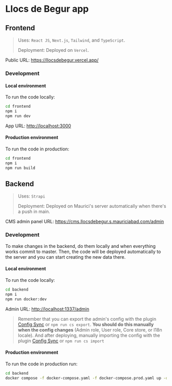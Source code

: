 # Llocs de Begur app

## Frontend

> Uses: `React JS`, `Next.js`, `Tailwind`, and `TypeScript`.
>
> Deployment: Deployed on `Vercel`.

Public URL: <https://llocsdebegur.vercel.app/>

### Development

#### Local environment

To run the code locally:

```sh
cd frontend
npm i
npm run dev
```

App URL: <http://localhost:3000>

#### Production environment

To run the code in production:

```sh
cd frontend
npm i
npm run build
```

## Backend

> Uses: `Strapi`
>
> Deployment: Deployed on Maurici's server automatically when there's a push in main.

CMS admin panel URL: <https://cms.llocsdebegur.s.mauriciabad.com/admin>

### Development

To make changes in the backend, do them locally and when everything works commit to master. Then, the code will be deployed automatically to the server and you can start creating the new data there.

#### Local environment

To run the code locally:

```sh
cd backend
npm i
npm run docker:dev
```

Admin URL: <http://localhost:1337/admin>

> Remember that you can export the admin's config with the plugin [Config Sync](https://market.strapi.io/plugins/strapi-plugin-config-sync) or `npm run cs export`. **You should do this manually when the config changes** (Admin role, User role, Core store, or I18n locale). And after deploying, manually importing the config with the plugin [Config Sync](https://market.strapi.io/plugins/strapi-plugin-config-sync) or `npm run cs import`

#### Production environment

To run the code in production run:

```sh
cd backend
docker compose -f docker-compose.yaml -f docker-compose.prod.yaml up -d --build
```
